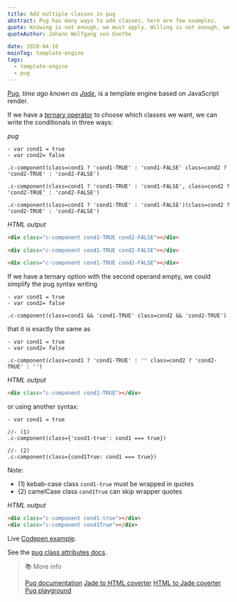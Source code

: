 ```yaml
---
title: Add multiple classes in pug
abstract: Pug has many ways to add classes, here are few examples.
quote: Knowing is not enough, we must apply. Willing is not enough, we must do.
quoteAuthor: Johann Wolfgang von Goethe

date: 2020-04-16
mainTag: template-engine
tags:
  - template-engine
  - pug
---
```


[Pug](https://github.com/pugjs/pug), _time ago known as [Jade](http://jade-lang.com/)_, is a template engine based on JavaScript render.

If we have a [ternary operator](https://developer.mozilla.org/en-US/docs/Web/JavaScript/Reference/Operators/Conditional_Operator) to choose which classes we want, we can write the conditionals in three ways:

_pug_

```pug
- var cond1 = true
- var cond2= false

.c-component(class=cond1 ? 'cond1-TRUE' : 'cond1-FALSE' class=cond2 ? 'cond2-TRUE' : 'cond2-FALSE')

.c-component(class=cond1 ? 'cond1-TRUE' : 'cond1-FALSE', class=cond2 ? 'cond2-TRUE' : 'cond2-FALSE')

.c-component(class=cond1 ? 'cond1-TRUE' : 'cond1-FALSE')(class=cond2 ? 'cond2-TRUE' : 'cond2-FALSE')
```


_HTML output_

```html
<div class="c-component cond1-TRUE cond2-FALSE"></div>

<div class="c-component cond1-TRUE cond2-FALSE"></div>

<div class="c-component cond1-TRUE cond2-FALSE"></div>
```

If we have a ternary option with the second operand empty, we could simplify the pug syntax writing

```pug
- var cond1 = true
- var cond2= false

.c-component(class=cond1 && 'cond1-TRUE' class=cond2 && 'cond2-TRUE')
```

that it is exactly the same as

```pug
- var cond1 = true
- var cond2= false

.c-component(class=cond1 ? 'cond1-TRUE' : '' class=cond2 ? 'cond2-TRUE' : '')
```

_HTML output_

```html
<div class="c-component cond1-TRUE"></div>
```

or using another syntax:

```pug
- var cond1 = true

//- (1)
.c-component(class={'cond1-true': cond1 === true})

//- (2)
.c-component(class={cond1True: cond1 === true})
```

Note:
- (1) kebab-case class `cond1-true` must be wrapped in quotes
- (2) camelCase class `cond1True` can skip wrapper quotes

_HTML output_

```html
<div class="c-component cond1-true"></div>
<div class="c-component cond1True"></div>
```

Live [Codepen example](https://codepen.io/giuliachiola/pen/xxGGBgW).

See the [pug class attributes docs](https://pugjs.org/language/attributes.html#class-attributes).

> 📚 More info
>
> [Pug documentation](https://pugjs.org/api/getting-started.html)
> [Jade to HTML coverter](https://jsonformatter.org/jade-to-html)
> [HTML to Jade coverter](https://html2jade.org/)
> [Pug playground](https://pug.now.sh/)



